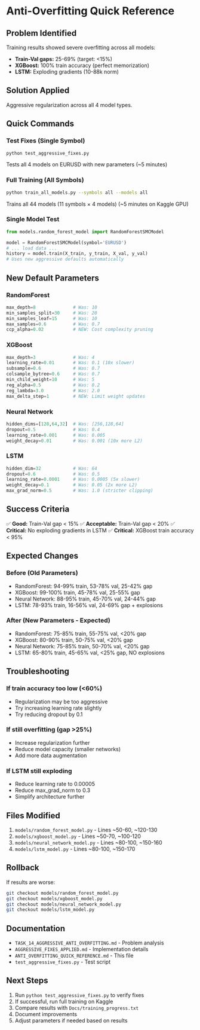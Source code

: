 # Anti-Overfitting Quick Reference

## Problem Identified

Training results showed severe overfitting across all models:
- **Train-Val gaps:** 25-69% (target: <15%)
- **XGBoost:** 100% train accuracy (perfect memorization)
- **LSTM:** Exploding gradients (10-88k norm)

## Solution Applied

Aggressive regularization across all 4 model types.

## Quick Commands

### Test Fixes (Single Symbol)
```bash
python test_aggressive_fixes.py
```
Tests all 4 models on EURUSD with new parameters (~5 minutes)

### Full Training (All Symbols)
```bash
python train_all_models.py --symbols all --models all
```
Trains all 44 models (11 symbols × 4 models) (~5 minutes on Kaggle GPU)

### Single Model Test
```python
from models.random_forest_model import RandomForestSMCModel

model = RandomForestSMCModel(symbol='EURUSD')
# ... load data ...
history = model.train(X_train, y_train, X_val, y_val)
# Uses new aggressive defaults automatically
```

## New Default Parameters

### RandomForest
```python
max_depth=8              # Was: 10
min_samples_split=30     # Was: 20
min_samples_leaf=15      # Was: 10
max_samples=0.6          # Was: 0.7
ccp_alpha=0.02           # NEW: Cost complexity pruning
```

### XGBoost
```python
max_depth=3              # Was: 4
learning_rate=0.01       # Was: 0.1 (10x slower)
subsample=0.6            # Was: 0.7
colsample_bytree=0.6     # Was: 0.7
min_child_weight=10      # Was: 5
reg_alpha=0.5            # Was: 0.2
reg_lambda=3.0           # Was: 2.0
max_delta_step=1         # NEW: Limit weight updates
```

### Neural Network
```python
hidden_dims=[128,64,32]  # Was: [256,128,64]
dropout=0.5              # Was: 0.4
learning_rate=0.001      # Was: 0.005
weight_decay=0.01        # Was: 0.001 (10x more L2)
```

### LSTM
```python
hidden_dim=32            # Was: 64
dropout=0.6              # Was: 0.5
learning_rate=0.0001     # Was: 0.0005 (5x slower)
weight_decay=0.1         # Was: 0.05 (2x more L2)
max_grad_norm=0.5        # Was: 1.0 (stricter clipping)
```

## Success Criteria

✅ **Good:** Train-Val gap < 15%
✅ **Acceptable:** Train-Val gap < 20%
✅ **Critical:** No exploding gradients in LSTM
✅ **Critical:** XGBoost train accuracy < 95%

## Expected Changes

### Before (Old Parameters)
- RandomForest: 94-99% train, 53-78% val, 25-42% gap
- XGBoost: 99-100% train, 45-78% val, 25-55% gap
- Neural Network: 88-95% train, 45-70% val, 24-44% gap
- LSTM: 78-93% train, 16-56% val, 24-69% gap + explosions

### After (New Parameters - Expected)
- RandomForest: 75-85% train, 55-75% val, <20% gap
- XGBoost: 80-90% train, 50-75% val, <20% gap
- Neural Network: 75-85% train, 50-70% val, <20% gap
- LSTM: 65-80% train, 45-65% val, <25% gap, NO explosions

## Troubleshooting

### If train accuracy too low (<60%)
- Regularization may be too aggressive
- Try increasing learning rate slightly
- Try reducing dropout by 0.1

### If still overfitting (gap >25%)
- Increase regularization further
- Reduce model capacity (smaller networks)
- Add more data augmentation

### If LSTM still exploding
- Reduce learning rate to 0.00005
- Reduce max_grad_norm to 0.3
- Simplify architecture further

## Files Modified

1. `models/random_forest_model.py` - Lines ~50-60, ~120-130
2. `models/xgboost_model.py` - Lines ~50-70, ~100-120
3. `models/neural_network_model.py` - Lines ~80-100, ~150-160
4. `models/lstm_model.py` - Lines ~80-100, ~150-170

## Rollback

If results are worse:
```bash
git checkout models/random_forest_model.py
git checkout models/xgboost_model.py
git checkout models/neural_network_model.py
git checkout models/lstm_model.py
```

## Documentation

- `TASK_14_AGGRESSIVE_ANTI_OVERFITTING.md` - Problem analysis
- `AGGRESSIVE_FIXES_APPLIED.md` - Implementation details
- `ANTI_OVERFITTING_QUICK_REFERENCE.md` - This file
- `test_aggressive_fixes.py` - Test script

## Next Steps

1. Run `python test_aggressive_fixes.py` to verify fixes
2. If successful, run full training on Kaggle
3. Compare results with `Docs/training_progress.txt`
4. Document improvements
5. Adjust parameters if needed based on results
